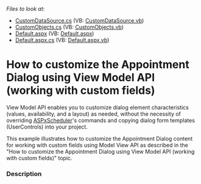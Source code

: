 <!-- default file list -->
*Files to look at*:

* [CustomDataSource.cs](./CS/WebApplication1/CustomDataSource.cs) (VB: [CustomDataSource.vb](./VB/WebApplication1/CustomDataSource.vb))
* [CustomObjects.cs](./CS/WebApplication1/CustomObjects.cs) (VB: [CustomObjects.vb](./VB/WebApplication1/CustomObjects.vb))
* [Default.aspx](./CS/WebApplication1/Default.aspx) (VB: [Default.aspx](./VB/WebApplication1/Default.aspx))
* [Default.aspx.cs](./CS/WebApplication1/Default.aspx.cs) (VB: [Default.aspx.vb](./VB/WebApplication1/Default.aspx.vb))
<!-- default file list end -->
# How to customize the Appointment Dialog using View Model API (working with custom fields)


<p>View Model API enables you to customize dialog element characteristics (values, availability, and a layout) as needed, without the necessity of overriding <a href="http://help_db/ReferenceBrowserMain_17_2/LoadItem.aspx?Member=T%3aDevExpress.Web.ASPxScheduler.ASPxScheduler&Template=ClassTopic">ASPxScheduler</a>'s commands and copying dialog form templates (UserControls) into your project.</p>
<p>This example illustrates how to customize the Appointment Dialog content for working with custom fields using Model View API as described in the "How to customize the Appointment Dialog using View Model API (working with custom fields)" topic. </p>


<h3>Description</h3>

&nbsp;

<br/>


